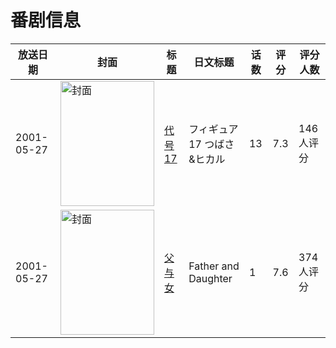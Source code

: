 # 番剧信息

|放送日期|封面|标题|日文标题|话数|评分|评分人数|
|---|---|---|---|---|---|---|
|2001-05-27|<img src="//lain.bgm.tv/pic/cover/c/b0/55/10376_Ws30G.jpg" alt="封面" style="width:150px;height:200px;object-fit:cover;">|[代号17](https://bangumi.tv/subject/10376)|フィギュア17 つばさ&ヒカル|13|7.3|146人评分|
|2001-05-27|<img src="//lain.bgm.tv/pic/cover/c/7f/44/40187_Wb6qQ.jpg" alt="封面" style="width:150px;height:200px;object-fit:cover;">|[父与女](https://bangumi.tv/subject/40187)|Father and Daughter|1|7.6|374人评分|
